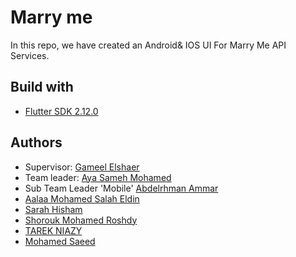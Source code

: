 Marry me
=============
In this repo, we have created an Android& IOS UI For Marry Me API Services. 

## Build with
* [Flutter SDK 2.12.0](https://flutter.dev/docs/get-started/install)

## Authors
* Supervisor: [Gameel Elshaer](https://github.com/GameelAlshaer)
* Team leader: [Aya Sameh Mohamed](https://github.com/aya1sameh)
* Sub Team Leader 'Mobile' [Abdelrhman Ammar](https://github.com/Abdelrhman-ammar)
* [Aalaa Mohamed Salah Eldin](https://github.com/AalaaMohamed)
* [Sarah Hisham](https://github.com/sarahhisham2)
* [Shorouk Mohamed Roshdy](https://github.com/ShoroukRoshdy)
* [TAREK NIAZY](https://github.com/tarekniazy)
* [Mohamed Saeed](https://github.com/EngMohamedSaeed2001)